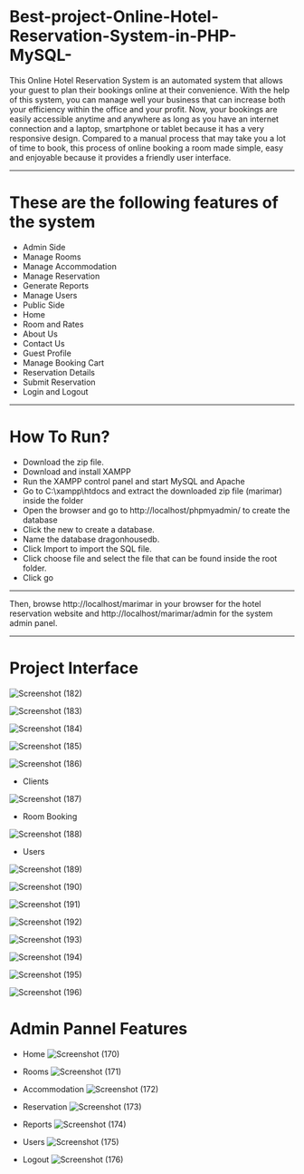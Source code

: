 # Best-project-Online-Hotel-Reservation-System-in-PHP-MySQL-

This Online Hotel Reservation System is an automated system that allows your guest to plan their bookings online at their convenience. 
With the help of this system, you can manage well your business that can increase both your efficiency within the office and your profit. 
Now, your bookings are easily accessible anytime and anywhere as long as you have an internet connection and a laptop, 
smartphone or tablet because it has a very responsive design. Compared to a manual process that may take you a lot of time to book, 
this process of online booking a room made simple, easy and enjoyable because it provides a friendly user interface.


---


# These are the following features of the system

- Admin Side
- Manage Rooms
- Manage Accommodation
- Manage Reservation
- Generate Reports
- Manage Users
- Public Side
- Home
- Room and Rates
- About Us
- Contact Us
- Guest Profile
- Manage Booking Cart
- Reservation Details
- Submit Reservation
- Login and Logout

---


# How To Run?

- Download the zip file.
- Download and install XAMPP
- Run the XAMPP control panel and start MySQL and Apache
- Go to C:\xampp\htdocs and extract the downloaded zip file (marimar) inside the folder
- Open the browser and go to http://localhost/phpmyadmin/ to create the database
- Click the new to create a database.
- Name the database dragonhousedb.
- Click Import to import the SQL file.
- Click choose file and select the file that can be found inside the root folder.
- Click go

---

Then, browse http://localhost/marimar in your browser for the hotel reservation website and http://localhost/marimar/admin for the system admin panel.

---
# Project Interface 

![Screenshot (182)](https://user-images.githubusercontent.com/73945266/105053260-f19d1880-5a9a-11eb-9efd-d2a3eead4e7b.png)

![Screenshot (183)](https://user-images.githubusercontent.com/73945266/105053272-f3ff7280-5a9a-11eb-99c5-177283f82e79.png)

![Screenshot (184)](https://user-images.githubusercontent.com/73945266/105053289-f6fa6300-5a9a-11eb-8d17-0910f27281cb.png)

![Screenshot (185)](https://user-images.githubusercontent.com/73945266/105053303-f95cbd00-5a9a-11eb-9bd8-843bbad1fd3f.png)

![Screenshot (186)](https://user-images.githubusercontent.com/73945266/105053321-fc57ad80-5a9a-11eb-8425-f2b6a78228e0.png)

- Clients 

![Screenshot (187)](https://user-images.githubusercontent.com/73945266/105053338-ff529e00-5a9a-11eb-9f96-858011404f32.png)

- Room Booking 

![Screenshot (188)](https://user-images.githubusercontent.com/73945266/105053344-01b4f800-5a9b-11eb-8314-01e3a9cefeed.png)

- Users

![Screenshot (189)](https://user-images.githubusercontent.com/73945266/105053356-04175200-5a9b-11eb-9a6a-266485cfca17.png)

![Screenshot (190)](https://user-images.githubusercontent.com/73945266/105053367-07124280-5a9b-11eb-8885-f667d15b447c.png)

![Screenshot (191)](https://user-images.githubusercontent.com/73945266/105053370-09749c80-5a9b-11eb-9d00-5e11bea3959b.png)

![Screenshot (192)](https://user-images.githubusercontent.com/73945266/105053375-0aa5c980-5a9b-11eb-929f-91a51340cb21.png)

![Screenshot (193)](https://user-images.githubusercontent.com/73945266/105053386-0d082380-5a9b-11eb-89fc-d24225bae4d7.png)

![Screenshot (194)](https://user-images.githubusercontent.com/73945266/105053404-109baa80-5a9b-11eb-8e8f-d2644a464b08.png)

![Screenshot (195)](https://user-images.githubusercontent.com/73945266/105053410-12fe0480-5a9b-11eb-936a-30b7f4e4c8bc.png)

![Screenshot (196)](https://user-images.githubusercontent.com/73945266/105053417-15605e80-5a9b-11eb-8edf-0d976ae2dd40.png)

# Admin Pannel Features 

- Home
![Screenshot (170)](https://user-images.githubusercontent.com/73945266/105051440-f6f96380-5a98-11eb-9434-f688e5484acb.png)

- Rooms
![Screenshot (171)](https://user-images.githubusercontent.com/73945266/105051451-f95bbd80-5a98-11eb-8b27-a67367cc428b.png)

- Accommodation 
![Screenshot (172)](https://user-images.githubusercontent.com/73945266/105051469-fd87db00-5a98-11eb-8b47-d3c822047a1d.png)

- Reservation 
![Screenshot (173)](https://user-images.githubusercontent.com/73945266/105051482-ffea3500-5a98-11eb-8e14-8b20f02fcea7.png)

- Reports 
![Screenshot (174)](https://user-images.githubusercontent.com/73945266/105051488-01b3f880-5a99-11eb-8e7e-5b920d3d09a4.png)

- Users
![Screenshot (175)](https://user-images.githubusercontent.com/73945266/105051495-037dbc00-5a99-11eb-8dff-310d9eab2b77.png)

- Logout
![Screenshot (176)](https://user-images.githubusercontent.com/73945266/105051505-05e01600-5a99-11eb-9781-d98d69c5db08.png)

